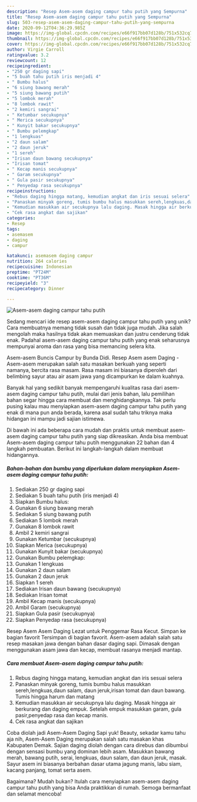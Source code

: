 ```yaml
---
description: "Resep Asem-asem daging campur tahu putih yang Sempurna"
title: "Resep Asem-asem daging campur tahu putih yang Sempurna"
slug: 503-resep-asem-asem-daging-campur-tahu-putih-yang-sempurna
date: 2020-09-12T04:36:29.985Z
image: https://img-global.cpcdn.com/recipes/e66f917bb07d128b/751x532cq70/asem-asem-daging-campur-tahu-putih-foto-resep-utama.jpg
thumbnail: https://img-global.cpcdn.com/recipes/e66f917bb07d128b/751x532cq70/asem-asem-daging-campur-tahu-putih-foto-resep-utama.jpg
cover: https://img-global.cpcdn.com/recipes/e66f917bb07d128b/751x532cq70/asem-asem-daging-campur-tahu-putih-foto-resep-utama.jpg
author: Virgie Carroll
ratingvalue: 3.2
reviewcount: 12
recipeingredient:
- "250 gr daging sapi"
- "5 buah tahu putih iris menjadi 4"
- " Bumbu halus"
- "6 siung bawang merah"
- "5 siung bawang putih"
- "5 lombok merah"
- "8 lombok rawit"
- "2 kemiri sangrai"
- " Ketumbar secukupnya"
- " Merica secukupnya"
- " Kunyit bakar secukupnya"
- " Bumbu pelemgkap"
- "1 lengkuas"
- "2 daun salam"
- "2 daun jeruk"
- "1 sereh"
- "Irisan daun bawang secukupnya"
- "Irisan tomat"
- " Kecap manis secukupnya"
- " Garam secukupnya"
- " Gula pasir secukupnya"
- " Penyedap rasa secukupnya"
recipeinstructions:
- "Rebus daging hingga matang, kemudian angkat dan iris sesuai selera"
- "Panaskan minyak goreng, tumis bumbu halus masukkan sereh,lengkuas,daun salam, daun jeruk,irisan tomat dan daun bawang. Tumis hingga harum dan matang"
- "Kemudian masukkan air secukupnya lalu daging. Masak hingga air berkurang dan daging empuk. Setelah empuk masukkan garam, gula pasir,penyedap rasa dan kecap manis."
- "Cek rasa angkat dan sajikan"
categories:
- Resep
tags:
- asemasem
- daging
- campur

katakunci: asemasem daging campur 
nutrition: 264 calories
recipecuisine: Indonesian
preptime: "PT24M"
cooktime: "PT36M"
recipeyield: "3"
recipecategory: Dinner

---
```



![Asem-asem daging campur tahu putih](https://img-global.cpcdn.com/recipes/e66f917bb07d128b/751x532cq70/asem-asem-daging-campur-tahu-putih-foto-resep-utama.jpg)

Sedang mencari ide resep asem-asem daging campur tahu putih yang unik? Cara membuatnya memang tidak susah dan tidak juga mudah. Jika salah mengolah maka hasilnya tidak akan memuaskan dan justru cenderung tidak enak. Padahal asem-asem daging campur tahu putih yang enak seharusnya mempunyai aroma dan rasa yang bisa memancing selera kita.

Asem-asem Buncis Campur by Bunda Didi. Resep Asem asem Daging - Asem-asem merupakan salah satu masakan berkuah yang seperti namanya, bercita rasa masam. Rasa masam ini biasanya diperoleh dari belimbing sayur atau air asam jawa yang dicampurkan ke dalam kuahnya.

Banyak hal yang sedikit banyak mempengaruhi kualitas rasa dari asem-asem daging campur tahu putih, mulai dari jenis bahan, lalu pemilihan bahan segar hingga cara membuat dan menghidangkannya. Tak perlu pusing kalau mau menyiapkan asem-asem daging campur tahu putih yang enak di mana pun anda berada, karena asal sudah tahu triknya maka hidangan ini mampu jadi sajian istimewa.


Di bawah ini ada beberapa cara mudah dan praktis untuk membuat asem-asem daging campur tahu putih yang siap dikreasikan. Anda bisa membuat Asem-asem daging campur tahu putih menggunakan 22 bahan dan 4 langkah pembuatan. Berikut ini langkah-langkah dalam membuat hidangannya.

<!--inarticleads1-->

##### Bahan-bahan dan bumbu yang diperlukan dalam menyiapkan Asem-asem daging campur tahu putih:

1. Sediakan 250 gr daging sapi
1. Sediakan 5 buah tahu putih (iris menjadi 4)
1. Siapkan  Bumbu halus:
1. Gunakan 6 siung bawang merah
1. Sediakan 5 siung bawang putih
1. Sediakan 5 lombok merah
1. Gunakan 8 lombok rawit
1. Ambil 2 kemiri sangrai
1. Gunakan  Ketumbar (secukupnya)
1. Siapkan  Merica (secukupnya)
1. Gunakan  Kunyit bakar (secukupnya)
1. Gunakan  Bumbu pelemgkap:
1. Gunakan 1 lengkuas
1. Gunakan 2 daun salam
1. Gunakan 2 daun jeruk
1. Siapkan 1 sereh
1. Sediakan Irisan daun bawang (secukupnya)
1. Sediakan Irisan tomat
1. Ambil  Kecap manis (secukupnya)
1. Ambil  Garam (secukupnya)
1. Siapkan  Gula pasir (secukupnya)
1. Siapkan  Penyedap rasa (secukupnya)


Resep Asem Asem Daging Lezat untuk Penggemar Rasa Kecut. Simpan ke bagian favorit Tersimpan di bagian favorit. Asem-asem adalah salah satu resep masakan jawa dengan bahan dasar daging sapi. Dimasak dengan menggunakan asam jawa dan kecap, membuat rasanya menjadi mantap. 

<!--inarticleads2-->

##### Cara membuat Asem-asem daging campur tahu putih:

1. Rebus daging hingga matang, kemudian angkat dan iris sesuai selera
1. Panaskan minyak goreng, tumis bumbu halus masukkan sereh,lengkuas,daun salam, daun jeruk,irisan tomat dan daun bawang. Tumis hingga harum dan matang
1. Kemudian masukkan air secukupnya lalu daging. Masak hingga air berkurang dan daging empuk. Setelah empuk masukkan garam, gula pasir,penyedap rasa dan kecap manis.
1. Cek rasa angkat dan sajikan


Coba diolah jadi Asem-Asem Daging Sapi yuk! Beauty, sekadar kamu tahu aja nih, Asem-Asem Daging merupakan salah satu masakan khas Kabupaten Demak. Sajian daging diolah dengan cara direbus dan dibumbui dengan sensasi bumbu yang dominan lebih asam. Masukkan bawang merah, bawang putih, serai, lengkuas, daun salam, dan daun jeruk, masak. Sayur asem ini biasanya berbahan dasar utama jagung manis, labu siam, kacang panjang, tomat serta asem. 

Bagaimana? Mudah bukan? Itulah cara menyiapkan asem-asem daging campur tahu putih yang bisa Anda praktikkan di rumah. Semoga bermanfaat dan selamat mencoba!
